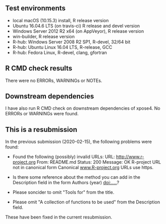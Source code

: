 ## Test environments
* local macOS (10.15.3) install, R release version
* Ubuntu 16.04.6 LTS (on travis-ci) R release and devel version
* Windows Server 2012 R2 x64 (on AppVeyor), R release version
* win-builder, R release version
* R-hub: Windows Server 2008 R2 SP1, R-devel, 32/64 bit
* R-hub: Ubuntu Linux 16.04 LTS, R-release, GCC
* R-hub: Fedora Linux, R-devel, clang, gfortran

## R CMD check results
There were no ERRORs, WARNINGs or NOTEs. 

## Downstream dependencies
I have also run R CMD check on downstream dependencies of xpose4. 
No ERRORs or WARNINGs were found.

## This is a resubmission
In the previous submission (2020-02-15), the following problems were found:

* Found the following (possibly) invalid URLs:
     URL: http://www.r-project.org
       From: README.md
       Status: 200
       Message: OK
       R-project URL not in canonical form
     Canonical www.R-project.org URLs use https.

* Is there some reference about the method you can add in the Description 
  field in the form Authors (year) <doi:.....>?

* Please soncider to omit "Tools for" from the title.

* Please omit "A collection of functions to be used" from the Description 
  field.
  
These have been fixed in the current resubmission.


